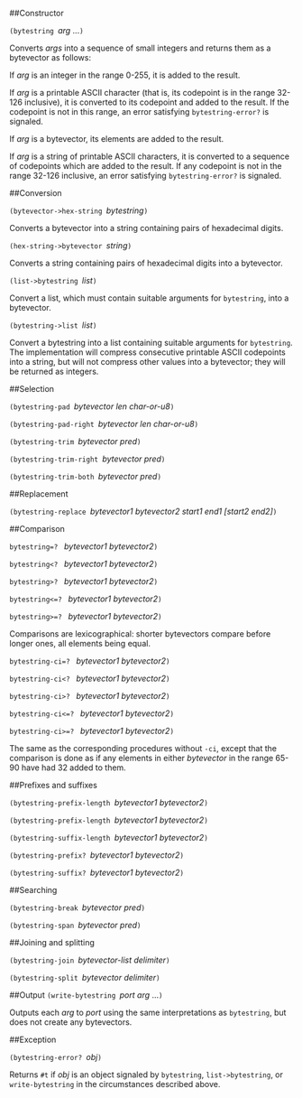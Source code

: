 ##Constructor

`(bytestring `*arg* ...`)`

Converts *args* into a sequence of small integers and
returns them as a bytevector as follows:

If *arg* is an integer in the range 0-255, it is added
to the result.

If *arg* is a printable ASCII character (that is, its
codepoint is in the range 32-126 inclusive), it is
converted to its codepoint and added to the result.
If the codepoint is not in this range, an error
satisfying `bytestring-error?` is signaled.

If *arg* is a bytevector, its elements are added to the result.

If *arg* is a string of printable ASCII characters, it is
converted to a sequence of codepoints which are added to the result.
If any codepoint is not in the range 32-126 inclusive, an error
satisfying `bytestring-error?` is signaled.

##Conversion

`(bytevector->hex-string `*bytestring*`)`

Converts a bytevector into a string containing pairs of
hexadecimal digits.

`(hex-string->bytevector `*string*`)`

Converts a string containing pairs of hexadecimal digits
into a bytevector.

`(list->bytestring `*list*`)`

Convert a list, which must contain suitable arguments for `bytestring`, into a bytevector.

`(bytestring->list `*list*`)`

Convert a bytestring into a list containing suitable arguments for `bytestring`.  The implementation
will compress consecutive printable ASCII codepoints into a string, but will not compress other values
into a bytevector; they will be returned as integers.

##Selection

`(bytestring-pad `*bytevector len char-or-u8*`)`

`(bytestring-pad-right `*bytevector len char-or-u8*`)`

`(bytestring-trim `*bytevector pred*`)`

`(bytestring-trim-right `*bytevector pred*`)`

`(bytestring-trim-both `*bytevector pred*`)`

##Replacement

`(bytestring-replace `*bytevector1 bytevector2 start1 end1 [start2 end2]*`)`

##Comparison

`bytestring=? ` *bytevector1 bytevector2*`)`

`bytestring<? ` *bytevector1 bytevector2*`)`

`bytestring>? ` *bytevector1 bytevector2*`)`

`bytestring<=? ` *bytevector1 bytevector2*`)`

`bytestring>=? ` *bytevector1 bytevector2*`)`

Comparisons are lexicographical: shorter bytevectors
compare before longer ones, all elements being equal.

`bytestring-ci=? ` *bytevector1 bytevector2*`)`

`bytestring-ci<? ` *bytevector1 bytevector2*`)`

`bytestring-ci>? ` *bytevector1 bytevector2*`)`

`bytestring-ci<=? ` *bytevector1 bytevector2*`)`

`bytestring-ci>=? ` *bytevector1 bytevector2*`)`

The same as the corresponding procedures without `-ci`, except that
the comparison is done as if any
elements in either *bytevector* in the range 65-90 have
had 32 added to them.

##Prefixes and suffixes

`(bytestring-prefix-length `*bytevector1 bytevector2*`)`

`(bytestring-prefix-length `*bytevector1 bytevector2*`)`

`(bytestring-suffix-length `*bytevector1 bytevector2*`)`

`(bytestring-prefix? `*bytevector1 bytevector2*`)`

`(bytestring-suffix? `*bytevector1 bytevector2*`)`
  
##Searching

`(bytestring-break `*bytevector pred*`)`

`(bytestring-span `*bytevector pred*`)`

##Joining and splitting

`(bytestring-join `*bytevector-list delimiter*`)`

`(bytestring-split `*bytevector delimiter*`)`

##Output
`(write-bytestring `*port arg* ...`)`

Outputs each *arg* to *port* using the same interpretations as `bytestring`, but does not create any bytevectors.

##Exception

`(bytestring-error? `*obj*`)`

Returns `#t` if *obj* is an object signaled by `bytestring`,
`list->bytestring`, or `write-bytestring` in the
circumstances described above.
